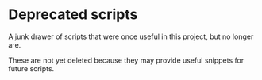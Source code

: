 # Deprecated scripts

A junk drawer of scripts that were once useful in this project, but no longer are.

These are not yet deleted because they may provide useful snippets for future scripts.
